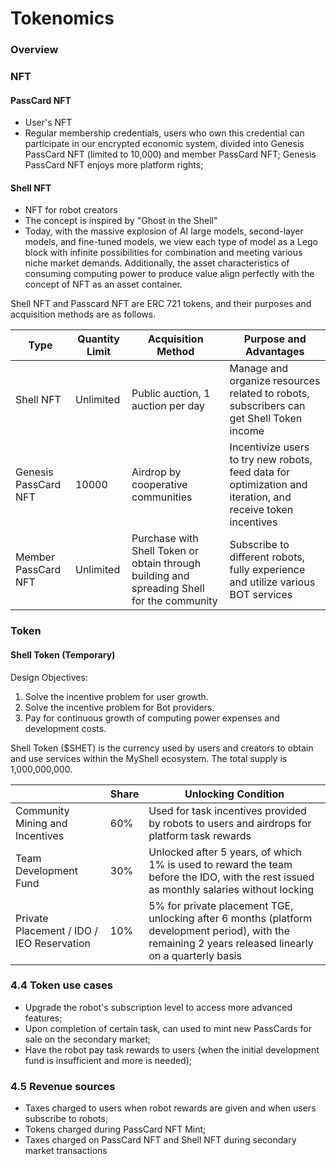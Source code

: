 # Tokenomics

### Overview

### NFT

#### PassCard NFT

* User's NFT
* Regular membership credentials, users who own this credential can participate in our encrypted economic system, divided into Genesis PassCard NFT (limited to 10,000) and member PassCard NFT; Genesis PassCard NFT enjoys more platform rights;

#### Shell NFT

* NFT for robot creators
* The concept is inspired by "Ghost in the Shell"
* Today, with the massive explosion of AI large models, second-layer models, and fine-tuned models, we view each type of model as a Lego block with infinite possibilities for combination and meeting various niche market demands. Additionally, the asset characteristics of consuming computing power to produce value align perfectly with the concept of NFT as an asset container.

Shell NFT and Passcard NFT are ERC 721 tokens, and their purposes and acquisition methods are as follows.

| Type                 | Quantity Limit | Acquisition Method                                                                         | Purpose and Advantages                                                                                      |
| -------------------- | -------------- | ------------------------------------------------------------------------------------------ | ----------------------------------------------------------------------------------------------------------- |
| Shell NFT            | Unlimited      | Public auction, 1 auction per day                                                          | Manage and organize resources related to robots, subscribers can get Shell Token income                     |
| Genesis PassCard NFT | 10000          | Airdrop by cooperative communities                                                         | Incentivize users to try new robots, feed data for optimization and iteration, and receive token incentives |
| Member PassCard NFT  | Unlimited      | Purchase with Shell Token or obtain through building and spreading Shell for the community | Subscribe to different robots, fully experience and utilize various BOT services                            |

### Token

#### Shell Token (Temporary)

Design Objectives:

1. Solve the incentive problem for user growth.
2. Solve the incentive problem for Bot providers.
3. Pay for continuous growth of computing power expenses and development costs.

Shell Token ($SHET) is the currency used by users and creators to obtain and use services within the MyShell ecosystem. The total supply is 1,000,000,000.

|                                           | Share | Unlocking Condition                                                                                                                                     |
| ----------------------------------------- | ----- | ------------------------------------------------------------------------------------------------------------------------------------------------------- |
| Community Mining and Incentives           | 60%   | Used for task incentives provided by robots to users and airdrops for platform task rewards                                                             |
| Team Development Fund                     | 30%   | Unlocked after 5 years, of which 1% is used to reward the team before the IDO, with the rest issued as monthly salaries without locking                 |
| Private Placement / IDO / IEO Reservation | 10%   | 5% for private placement TGE, unlocking after 6 months (platform development period), with the remaining 2 years released linearly on a quarterly basis |

### 4.4 Token use cases

* Upgrade the robot's subscription level to access more advanced features;
* Upon completion of certain task, can used to mint new PassCards for sale on the secondary market;
* Have the robot pay task rewards to users (when the initial development fund is insufficient and more is needed);

### 4.5 Revenue sources

* Taxes charged to users when robot rewards are given and when users subscribe to robots;
* Tokens charged during PassCard NFT Mint;
* Taxes charged on PassCard NFT and Shell NFT during secondary market transactions